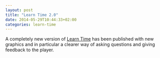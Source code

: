 ```yaml
---
layout: post
title: "Learn Time 2.0"
date: 2014-05-29T10:44:33+02:00
categories: learn-time
---
```

A completely new version of [Learn Time](/apps/learn-time/) has been published with new graphics and in particular a clearer way of asking questions and giving feedback to the player.
